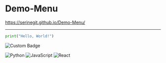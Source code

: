 # Demo-Menu

https://serinegit.github.io/Demo-Menu/



-----

```python
print("Hello, World!")
```

![Custom Badge](https://img.shields.io/badge/Made%20with-❤️-red?style=for-the-badge)

![Python](https://img.shields.io/badge/Python-3776AB?style=for-the-badge&logo=python&logoColor=white)
![JavaScript](https://img.shields.io/badge/JavaScript-F7DF1E?style=for-the-badge&logo=javascript&logoColor=black)
![React](https://img.shields.io/badge/React-61DAFB?style=for-the-badge&logo=react&logoColor=black)
